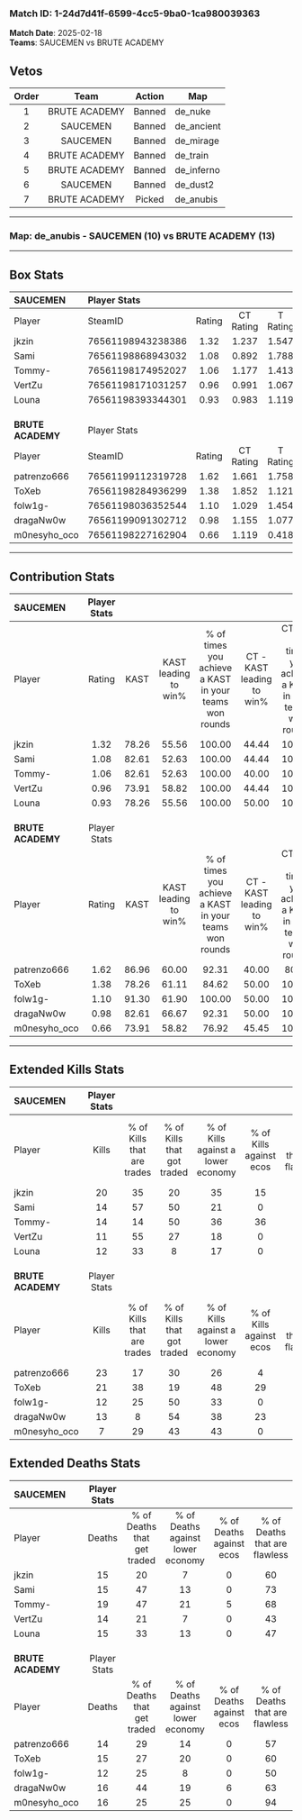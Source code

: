### Match ID: 1-24d7d41f-6599-4cc5-9ba0-1ca980039363  
**Match Date**: 2025-02-18  
**Teams**: SAUCEMEN vs BRUTE ACADEMY  

## Vetos  

| Order | Team | Action | Map |
| :---: | :--: | :----: | --- |
| 1 | BRUTE ACADEMY | Banned | de_nuke |
| 2 | SAUCEMEN | Banned | de_ancient |
| 3 | SAUCEMEN | Banned | de_mirage |
| 4 | BRUTE ACADEMY | Banned | de_train |
| 5 | BRUTE ACADEMY | Banned | de_inferno |
| 6 | SAUCEMEN | Banned | de_dust2 |
| 7 | BRUTE ACADEMY | Picked | de_anubis |

---  

### **Map**: de_anubis - SAUCEMEN (10) vs BRUTE ACADEMY (13)  
---  

## Box Stats  

| **SAUCEMEN**      | Player Stats      |        |           |          |       |       |       |         |        |      |     |
| :- | :- | :-: | :-: | :-: | :-: | :-: | :-: | :-: | :-: | :-: | :-: |
| Player            | SteamID           | Rating | CT Rating | T Rating | KAST  |  ADR  | Kills | Assists | Deaths | K/D  | HS% |
| jkzin             | 76561198943238386 |  1.32  |   1.237   |  1.547   | 78.26 | 83.3  |  20   |    3    |   15   | 1.33 | 55  |
| Sami              | 76561198868943032 |  1.08  |   0.892   |  1.788   | 82.61 | 68.9  |  14   |    4    |   15   | 0.93 | 71  |
| Tommy-            | 76561198174952027 |  1.06  |   1.177   |  1.413   | 82.61 | 85.7  |  14   |    9    |   19   | 0.74 | 14  |
| VertZu            | 76561198171031257 |  0.96  |   0.991   |  1.067   | 73.91 | 68.5  |  11   |   11    |   14   | 0.79 | 36  |
| Louna             | 76561198393344301 |  0.93  |   0.983   |  1.119   | 78.26 | 50.5  |  12   |    8    |   15   | 0.80 | 16  |
|                   |                   |        |           |          |       |       |       |         |        |      |     |
|                   |                   |        |           |          |       |       |       |         |        |      |     |
|                   |                   |        |           |          |       |       |       |         |        |      |     |
| **BRUTE ACADEMY** | Player Stats      |        |           |          |       |       |       |         |        |      |     |
| Player            | SteamID           | Rating | CT Rating | T Rating | KAST  |  ADR  | Kills | Assists | Deaths | K/D  | HS% |
| patrenzo666       | 76561199112319728 |  1.62  |   1.661   |  1.758   | 86.96 | 104.5 |  23   |   11    |   14   | 1.64 | 73  |
| ToXeb             | 76561198284936299 |  1.38  |   1.852   |  1.121   | 78.26 | 89.0  |  21   |    4    |   15   | 1.40 | 61  |
| folw1g-           | 76561198036352544 |  1.10  |   1.029   |  1.454   | 91.30 | 55.0  |  12   |    6    |   12   | 1.00 | 33  |
| dragaNw0w         | 76561199091302712 |  0.98  |   1.155   |  1.077   | 82.61 | 58.8  |  13   |    3    |   16   | 0.81 | 46  |
| m0nesyho_oco      | 76561198227162904 |  0.66  |   1.119   |  0.418   | 73.91 | 44.4  |   7   |    5    |   16   | 0.44 | 42  |
---  

## Contribution Stats  

| **SAUCEMEN**      | Player Stats |       |                      |                                                        |                           |                                                             |                          |                                                            |
| :- | :-: | :-: | :-: | :-: | :-: | :-: | :-: | :-: |
| Player            |    Rating    | KAST  | KAST leading to win% | % of times you achieve a KAST in your teams won rounds | CT - KAST leading to win% | CT - % of times you achieve a KAST in your teams won rounds | T - KAST leading to win% | T - % of times you achieve a KAST in your teams won rounds |
| jkzin             |     1.32     | 78.26 |        55.56         |                         100.00                         |           44.44           |                           100.00                            |          66.67           |                           100.00                           |
| Sami              |     1.08     | 82.61 |        52.63         |                         100.00                         |           44.44           |                           100.00                            |          60.00           |                           100.00                           |
| Tommy-            |     1.06     | 82.61 |        52.63         |                         100.00                         |           40.00           |                           100.00                            |          66.67           |                           100.00                           |
| VertZu            |     0.96     | 73.91 |        58.82         |                         100.00                         |           44.44           |                           100.00                            |          75.00           |                           100.00                           |
| Louna             |     0.93     | 78.26 |        55.56         |                         100.00                         |           50.00           |                           100.00                            |          60.00           |                           100.00                           |
|                   |              |       |                      |                                                        |                           |                                                             |                          |                                                            |
|                   |              |       |                      |                                                        |                           |                                                             |                          |                                                            |
|                   |              |       |                      |                                                        |                           |                                                             |                          |                                                            |
| **BRUTE ACADEMY** | Player Stats |       |                      |                                                        |                           |                                                             |                          |                                                            |
| Player            |    Rating    | KAST  | KAST leading to win% | % of times you achieve a KAST in your teams won rounds | CT - KAST leading to win% | CT - % of times you achieve a KAST in your teams won rounds | T - KAST leading to win% | T - % of times you achieve a KAST in your teams won rounds |
| patrenzo666       |     1.62     | 86.96 |        60.00         |                         92.31                          |           40.00           |                            80.00                            |          80.00           |                           100.00                           |
| ToXeb             |     1.38     | 78.26 |        61.11         |                         84.62                          |           50.00           |                           100.00                            |          75.00           |                           75.00                            |
| folw1g-           |     1.10     | 91.30 |        61.90         |                         100.00                         |           50.00           |                           100.00                            |          72.73           |                           100.00                           |
| dragaNw0w         |     0.98     | 82.61 |        66.67         |                         92.31                          |           50.00           |                           100.00                            |          87.50           |                           87.50                            |
| m0nesyho_oco      |     0.66     | 73.91 |        58.82         |                         76.92                          |           45.45           |                           100.00                            |          83.33           |                           62.50                            |
---  

## Extended Kills Stats  

| **SAUCEMEN**      | Player Stats |                            |                            |                                    |                         |                              |                                 |                                       |                    |           |
| :- | :-: | :-: | :-: | :-: | :-: | :-: | :-: | :-: | :-: | :-: |
| Player            |    Kills     | % of Kills that are trades | % of Kills that got traded | % of Kills against a lower economy | % of Kills against ecos | % of Kills that are flawless | % of Kills that are close duels | % of Kills that are assisted by flash | Pistol Round Kills | AWP Kills |
| jkzin             |      20      |             35             |             20             |                 35                 |           15            |              75              |               10                |                  10                   |         0          |     1     |
| Sami              |      14      |             57             |             50             |                 21                 |            0            |              79              |                0                |                  29                   |         0          |     5     |
| Tommy-            |      14      |             14             |             50             |                 36                 |           36            |              50              |                7                |                   7                   |         0          |     1     |
| VertZu            |      11      |             55             |             27             |                 18                 |            0            |              36              |                9                |                   0                   |         0          |     0     |
| Louna             |      12      |             33             |             8              |                 17                 |            0            |              92              |                8                |                   8                   |         2          |     0     |
|                   |              |                            |                            |                                    |                         |                              |                                 |                                       |                    |           |
|                   |              |                            |                            |                                    |                         |                              |                                 |                                       |                    |           |
|                   |              |                            |                            |                                    |                         |                              |                                 |                                       |                    |           |
| **BRUTE ACADEMY** | Player Stats |                            |                            |                                    |                         |                              |                                 |                                       |                    |           |
| Player            |    Kills     | % of Kills that are trades | % of Kills that got traded | % of Kills against a lower economy | % of Kills against ecos | % of Kills that are flawless | % of Kills that are close duels | % of Kills that are assisted by flash | Pistol Round Kills | AWP Kills |
| patrenzo666       |      23      |             17             |             30             |                 26                 |            4            |              52              |               13                |                   0                   |         0          |     5     |
| ToXeb             |      21      |             38             |             19             |                 48                 |           29            |              57              |               10                |                   5                   |         0          |     0     |
| folw1g-           |      12      |             25             |             50             |                 33                 |            0            |              83              |                0                |                   0                   |         0          |     1     |
| dragaNw0w         |      13      |             8              |             54             |                 38                 |           23            |              77              |                8                |                   8                   |         0          |     0     |
| m0nesyho_oco      |      7       |             29             |             43             |                 43                 |            0            |              29              |               29                |                  14                   |         0          |     1     |
## Extended Deaths Stats  

| **SAUCEMEN**      | Player Stats |                             |                                   |                          |                               |                            |                           |               |
| :- | :-: | :-: | :-: | :-: | :-: | :-: | :-: | :-: |
| Player            |    Deaths    | % of Deaths that get traded | % of Deaths against lower economy | % of Deaths against ecos | % of Deaths that are flawless | % of Deaths that are close | % of Deaths while blinded | Deaths to AWP |
| jkzin             |      15      |             20              |                 7                 |            0             |              60               |             0              |             7             |       0       |
| Sami              |      15      |             47              |                13                 |            0             |              73               |             7              |             7             |       0       |
| Tommy-            |      19      |             47              |                21                 |            5             |              68               |             11             |             0             |       0       |
| VertZu            |      14      |             21              |                 7                 |            0             |              43               |             21             |             0             |       0       |
| Louna             |      15      |             33              |                13                 |            0             |              47               |             13             |             7             |       0       |
|                   |              |                             |                                   |                          |                               |                            |                           |               |
|                   |              |                             |                                   |                          |                               |                            |                           |               |
|                   |              |                             |                                   |                          |                               |                            |                           |               |
| **BRUTE ACADEMY** | Player Stats |                             |                                   |                          |                               |                            |                           |               |
| Player            |    Deaths    | % of Deaths that get traded | % of Deaths against lower economy | % of Deaths against ecos | % of Deaths that are flawless | % of Deaths that are close | % of Deaths while blinded | Deaths to AWP |
| patrenzo666       |      14      |             29              |                14                 |            0             |              57               |             21             |             0             |       1       |
| ToXeb             |      15      |             27              |                20                 |            0             |              60               |             7              |            13             |       0       |
| folw1g-           |      12      |             25              |                 8                 |            0             |              50               |             0              |            17             |       0       |
| dragaNw0w         |      16      |             44              |                19                 |            6             |              63               |             0              |             0             |       0       |
| m0nesyho_oco      |      16      |             25              |                25                 |            0             |              94               |             6              |            25             |       1       |
